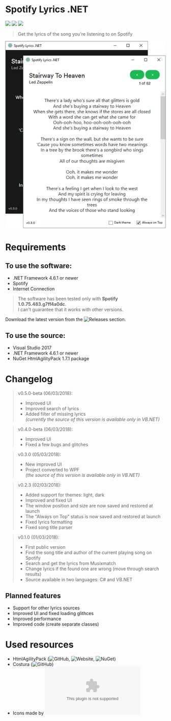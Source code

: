 # Spotify Lyrics .NET
![](https://img.shields.io/badge/build-passing-brightgreen.svg?style=flat) ![](https://img.shields.io/badge/VB.NET_source-v0.3.0_(&%20v0.5.0--beta)-blue.svg?style=flat) ![](https://img.shields.io/badge/CSharp_source-v0.2.3-red.svg?style=flat)
> Get the lyrics of the song you're listening to on Spotify

![](/Screenshots/SpotifyLyricsNET-v0.3.0.png)

# Requirements
## To use the software:
- .NET Framework 4.6.1 or newer
- Spotify
- Internet Connection

> The software has been tested only with **Spotify 1.0.75.483.g7ff4a0dc**.<br>I can't guarantee that it works with other versions.

Download the latest version from the ![Releases](https://github.com/JakubSteplowski/SpotifyLyricsNET/releases) section.

## To use the source:
- Visual Studio 2017
- .NET Framework 4.6.1 or newer
- NuGet HtmlAgilityPack 1.7.1 package

# Changelog

>v0.5.0-beta (06/03/2018):
>- Improved UI
>- Improved search of lyrics
>- Added filter of missing lyrics<br>
>*(currently the source of this version is available only in VB.NET)*

>v0.4.0-beta (06/03/2018):
>- Improved UI
>- Fixed a few bugs and glitches<br>

>v0.3.0 (05/03/2018):
>- New improved UI
>- Project converted to WPF<br>
>*(the source of this version is available only in VB.NET)*

>v0.2.3 (02/03/2018):
>- Added support for themes: light, dark
>- Improved and fixed UI
>- The window position and size are now saved and restored at launch
>- The "Always on Top" status is now saved and restored at launch
>- Fixed lyrics formatting
>- Fixed song title parser

>v0.1.0 (01/03/2018):
>- First public version
>- Find the song title and author of the current playing song on Spotify
>- Search and get the lyrics from Musixmatch
>- Change lyrics if the found one are wrong (move through search results)
>- Source available in two languages: C# and VB.NET

## Planned features
- Support for other lyrics sources
- Improved UI and fixed loading glithces
- Improved performance
- Improved code (create separate classes)

# Used resources

- HtmlAgilityPack (![GitHub](https://github.com/zzzprojects/html-agility-pack), ![Website](http://html-agility-pack.net/), ![NuGet](https://www.nuget.org/packages/HtmlAgilityPack/))
- Costura (![GitHub](https://github.com/Fody/Costura))
- Icons made by ![Icons8](icons8.com)
